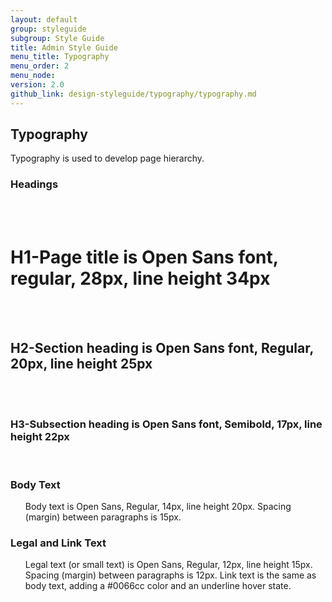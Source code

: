 ```yaml
---
layout: default
group: styleguide
subgroup: Style Guide
title: Admin Style Guide
menu_title: Typography
menu_order: 2
menu_node:
version: 2.0
github_link: design-styleguide/typography/typography.md
---
```



<h2 id="typography">Typography</h2>
Typography is used to develop page hierarchy.

<h3 id="headings">Headings</h3>
<br> <br>
<h1>H1-Page title is Open Sans font, regular, 28px, line height 34px</h1>

<br><br>
<h2>H2-Section heading is Open Sans font, Regular, 20px, line height 25px</h2>
<br><br>
<h3>H3-Subsection heading is Open Sans font, Semibold, 17px, line height 22px</h3>
<br>

<h3 id="bodytext">Body Text</h3>

<ul>
	<il>Body text is Open Sans, Regular, 14px, line height 20px.</il>
	<il>Spacing (margin) between paragraphs is 15px.</il>
</ul>


<h3 id="legaltext">Legal and Link Text</h3>

<ul>
	<il>Legal text (or small text) is Open Sans, Regular, 12px, line height 15px. Spacing (margin) between paragraphs is 12px.</il>
	<il>Link text is the same as body text, adding a #0066cc color and an underline hover state.</il>
</ul>
